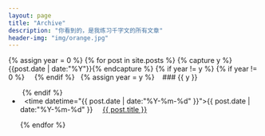 ```yaml
---
layout: page
title: "Archive"
description: "你看到的，是我练习千字文的所有文章"
header-img: "img/orange.jpg"
---
```



<!-- <ul class="listing"> -->
{% assign year = 0 %}
{% for post in site.posts %}
  {% capture y %}{{post.date | date:"%Y"}}{% endcapture %}
  {% if year != y %}
   {% if year != 0 %}
    </ul>
   {% endif %}
   {% assign year = y %}
    ### {{ y }}
    <ul class="listing-by-year">
  {% endif %}
  <li class="listing-item">
    <time datetime="{{ post.date | date:"%Y-%m-%d" }}">{{ post.date | date:"%Y-%m-%d" }}</time>
      <a href="{{ post.url }}" title="{{ post.title }}">{{ post.title }}</a>
  </li>
{% endfor %}
  </ul>
<!-- </ul> -->

